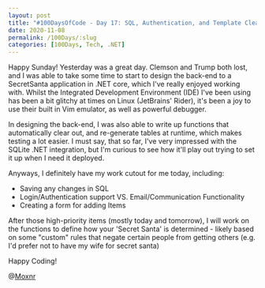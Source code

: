 ```yaml
---
layout: post
title: "#100DaysOfCode - Day 17: SQL, Authentication, and Template Cleaning!"
date: 2020-11-08
permalink: /100Days/:slug
categories: [100Days, Tech, .NET]
---
```


Happy Sunday! Yesterday was a great day. Clemson and Trump both lost, and I was able to take some time to start to design the back-end to a SecretSanta application in .NET core, which I've really enjoyed working with. Whilst the Integrated Development Environment (IDE) I've been using has been a bit glitchy at times on Linux (JetBrains' Rider), it's been a joy to use their built in Vim emulator, as well as powerful debugger.

In designing the back-end, I was also able to write up functions that automatically clear out, and re-generate tables at runtime, which makes testing a lot easier. I must say, that so far, I've very impressed with the SQLite .NET integration, but I'm curious to see how it'll play out trying to set it up when I need it deployed.

Anyways, I definitely have my work cutout for me today, including:
- Saving any changes in SQL
- Login/Authentication support VS. Email/Communication Functionality
- Creating a form for adding Items

After those high-priority items (mostly today and tomorrow), I will work on the functions to define how your 'Secret Santa' is determined - likely based on some "custom" rules that negate certain people from getting others (e.g. I'd prefer not to have my wife for secret santa)

Happy Coding!

@[Moxnr](https://twitter.com/moxnr)
